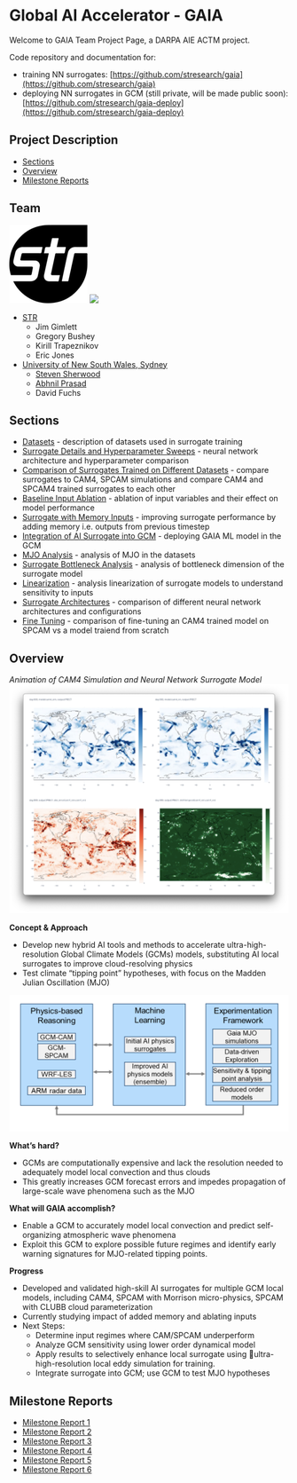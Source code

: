 # Global AI Accelerator - GAIA <!-- omit in toc --> 

Welcome to GAIA Team Project Page, a DARPA AIE ACTM project.

Code repository and documentation for:
-  training NN surrogates: [https://github.com/stresearch/gaia](https://github.com/stresearch/gaia)
-  deploying NN surrogates in GCM (still private, will be made public soon): [https://github.com/stresearch/gaia-deploy](https://github.com/stresearch/gaia-deploy)

## Project Description <!-- omit in toc --> 

- [Sections](#sections)
- [Overview](#overview)
- [Milestone Reports](#milestone-reports)

## Team <!-- omit in toc --> 

![](sections/overview/str.png)   ![](https://www.unsw.edu.au/content/dam/images/graphics/logos/unsw/unsw_0.png)

- [STR](https://www.str.us) 
  -   Jim Gimlett
  -   Gregory Bushey
  -   Kirill Trapeznikov
  -   Eric Jones
- [University of New South Wales, Sydney](https://www.unsw.edu.au/)
  -  [Steven Sherwood](https://www.unsw.edu.au/staff/steven-sherwood)
  -  [Abhnil Prasad](https://www.unsw.edu.au/staff/abhnil-prasad)
  -  David Fuchs 

## Sections
- [Datasets](sections/datasets/README.md) - description of datasets used in surrogate training
- [Surrogate Details and Hyperparameter Sweeps](sections/baseline_hparams/README.md) - neural network architecture and hyperparameter comparison
- [Comparison of Surrogates Trained on Different Datasets](sections/surrogate_comparison/README.md) - compare surrogates to CAM4, SPCAM simulations and compare CAM4 and SPCAM4 trained surrogates to each other
- [Baseline Input Ablation](sections/baseline_input_ablation/README.md) - ablation of input variables and their effect on model performance
- [Surrogate with Memory Inputs](sections/memory/README.md) - improving surrogate performance by adding memory i.e. outputs from previous timestep
- [Integration of AI Surrogate into GCM](sections/gcm_integration/README.md) - deploying GAIA ML model in the GCM
- [MJO Analysis](sections/mjo_analysis/README.md) - analysis of MJO in the datasets
- [Surrogate Bottleneck Analysis](sections/bottleneck/README.md) - analysis of bottleneck dimension of the surrogate model
- [Linearization](sections/linearization/README.md) - analysis linearization of surrogate models to understand sensitivity to inputs
- [Surrogate Architectures](sections/architectures/README.md) - comparison of different neural network architectures and configurations
- [Fine Tuning](sections/finetuning/README.md) - comparison of fine-tuning an CAM4 trained model on SPCAM vs a model traiend from scratch


## Overview

*Animation of CAM4 Simulation and Neural Network Surrogate Model*
[![](sections/overview/overview_screenshot.png)](https://855da60d-505b-4eee-942c-e19fb87dcc5f.s3.amazonaws.com/gaia/videos/cam4_sim-cam4_nn-PRECT.mp4)

**Concept & Approach**
- Develop new hybrid AI tools and methods to accelerate ultra-high-resolution Global Climate Models (GCMs) models, substituting AI local surrogates to improve cloud-resolving physics
- Test climate “tipping point” hypotheses, with focus on the Madden Julian Oscillation (MJO) 

![](sections/overview/overview.png)

**What’s hard?**
- GCMs are computationally expensive and lack the resolution needed to adequately model local convection and thus clouds
- This greatly increases GCM forecast errors and impedes propagation of large-scale wave phenomena such as the MJO 


**What will GAIA accomplish?**
- Enable a GCM to accurately model local convection and predict self-organizing atmospheric wave phenomena 
- Exploit this GCM to explore possible future regimes and identify early warning signatures for MJO-related tipping points.
  

**Progress**
- Developed and validated high-skill AI surrogates for multiple GCM local models, including CAM4, SPCAM with Morrison micro-physics, SPCAM with CLUBB cloud parameterization
- Currently studying impact of added memory and ablating inputs
- Next Steps: 
  - Determine input regimes where CAM/SPCAM underperform
  - Analyze GCM sensitivity using lower order dynamical model 
  - Apply results to selectively enhance local surrogate using ultra-high-resolution local eddy simulation for training. 
  - Integrate surrogate into GCM; use GCM to test MJO hypotheses


## Milestone Reports

- [Milestone Report 1](milestone_reports/milestone_report_1.pdf)
- [Milestone Report 2](milestone_reports/milestone_report_2.pdf)
- [Milestone Report 3](milestone_reports/milestone_report_3.pdf)
- [Milestone Report 4](milestone_reports/milestone_report_4.pdf)
- [Milestone Report 5](milestone_reports/milestone_report_5.pdf)
- [Milestone Report 6](milestone_reports/milestone_report_6.pdf)


